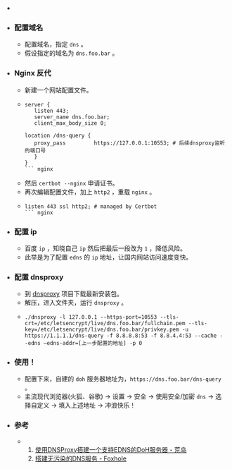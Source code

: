-
- ### 配置域名
	- 配置域名，指定 `dns` 。
	- 假设指定的域名为 `dns.foo.bar` 。
- ### Nginx 反代
	- 新建一个网站配置文件。
	- ```
	  server {
	     listen 443;
	     server_name dns.foo.bar;
	     client_max_body_size 0;
	  
	  location /dns-query {
	     proxy_pass         https://127.0.0.1:10553; # 后续dnsproxy监听的端口号
	     }
	  }
	  ``` nginx
	- 然后 `certbot --nginx` 申请证书。
	- 再次编辑配置文件，加上 `http2` ，重载 `nginx` 。
	- ```
	  listen 443 ssl http2; # managed by Certbot
	  ``` nginx
- ### 配置 ip
	- 百度 `ip` ，知晓自己 `ip` 然后把最后一段改为 `1` ，降低风险。
	- 此举是为了配置 `edns` 的 `ip` 地址，让国内网站访问速度变快。
- ### 配置 dnsproxy
	- 到 [dnsproxy](https://github.com/AdguardTeam/dnsproxy/releases) 项目下载最新安装包。
	- 解压，进入文件夹，运行 `dnsproxy` 。
	- ```
	  ./dnsproxy -l 127.0.0.1 --https-port=10553 --tls-crt=/etc/letsencrypt/live/dns.foo.bar/fullchain.pem --tls-key=/etc/letsencrypt/live/dns.foo.bar/privkey.pem -u https://1.1.1.1/dns-query -f 8.8.8.8:53 -f 8.8.4.4:53 --cache --edns –edns-addr=[上一步配置的地址] -p 0
	  ```
- ### 使用！
	- 配置下来，自建的 `doh` 服务器地址为，`https://dns.foo.bar/dns-query` 。
	- 主流现代浏览器(火狐、谷歌) -> 设置 -> 安全 -> 使用安全/加密 `dns` -> 选择自定义 -> 填入上述地址 -> 冲浪快乐！
- ### 参考
	- 1. [使用DNSProxy搭建一个支持EDNS的DoH服务器 - 荒岛](https://lala.im/7705.html)
	  2. [搭建无污染的DNS服务 - Foxhole](https://blog.southfox.me/2021/07/%E6%90%AD%E5%BB%BA%E6%97%A0%E6%B1%A1%E6%9F%93%E7%9A%84DNS%E6%9C%8D%E5%8A%A1/)